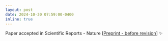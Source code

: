 ```yaml
---
layout: post
date: 2024-10-30 07:59:00-0400
inline: true
---
```

Paper accepted in Scientific Reports - Nature [[Preprint - before revision](https://www.researchsquare.com/article/rs-4061144/v1)] :sparkles:
